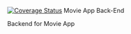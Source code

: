[![Coverage Status](https://coveralls.io/repos/github/JayRodrig/movie_app_be/badge.svg?branch=master)](https://coveralls.io/github/JayRodrig/movie_app_be?branch=master)
Movie App Back-End

Backend for Movie App
